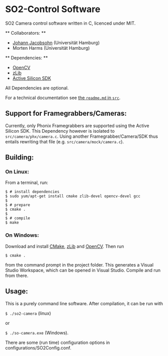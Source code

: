 SO2-Control Software
====================

SO2 Camera control software written in C, licenced under MIT.

** Collaborators: **

- [Johann Jacobsohn][jj] (Universität Hamburg)
- Morten Harms (Universität Hamburg)

** Dependencies: **

- [OpenCV][opencv]
- [zLib][zlib]
- [Active Silicon SDK](phx)

All Dependencies are optional.

For a technical documentation see [the `readme.md` in `src`](src/readme.md).


Support for Framegrabbers/Cameras:
----------------------------------

Currently, only Phonix Framegrabbers are supported using the Active
Silicon SDK. This Dependency however is isolated to
`src/camera/phx/camera.c`. Using another Framegrabber/Camera/SDK
thus entails rewriting that file (e.g. `src/camera/mock/camera.c`).


Building:
---------

### On Linux:

From a terminal, run:

````
$ # install dependencies
$ sudo yum/apt-get install cmake zlib-devel opencv-devel gcc
$
$ # prepare
$ cmake .
$
$ # compile
$ make
````

### On Windows:

Download and install [CMake][cmake], [zLib][zlib] and [OpenCV][opencv]. Then run

```
$ cmake .
```

from the command prompt in the project folder. This generates a Visual Studio Workspace,
which can be opened in Visual Studio. Compile and run from there.


Usage:
----

This is a purely command line software. After compilation, it can be run with

`$ ./so2-camera` (linux)

or

`$ ./so-camera.exe` (Windows).

There are some (run time) configuration options in
configurations/SO2Config.conf.



[jj]: johann.jacobsohn@uni-hamburg.de
[opencv]: http://opencv.org/
[zlib]: http://www.zlib.net/
[phx]: http://www.activesilicon.com/products_sw.htm#phxsdk
[cmake]: http://www.cmake.org/
